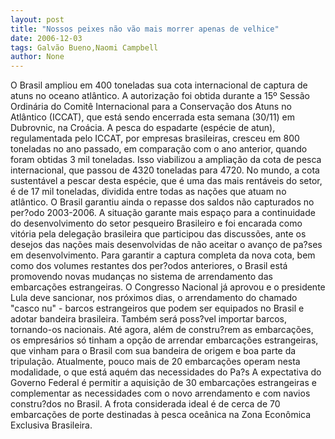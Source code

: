 ```yaml
---
layout: post
title: "Nossos peixes não vão mais morrer apenas de velhice"
date: 2006-12-03
tags: Galvão Bueno,Naomi Campbell
author: None
---
```

O Brasil ampliou em 400 toneladas sua cota internacional de captura de atuns no oceano atlântico. A autorização foi obtida durante a 15º Sessão Ordinária do Comitê Internacional para a Conservação dos Atuns no Atlântico (ICCAT), que está sendo encerrada esta semana (30/11) em Dubrovnic, na Croácia.
A pesca do espadarte (espécie de atun), regulamentada pelo ICCAT, por empresas brasileiras, cresceu em 800 toneladas no ano passado, em comparação com o ano anterior, quando foram obtidas 3 mil toneladas. Isso viabilizou a ampliação da cota de pesca internacional, que passou de 4320 toneladas para 4720. 
No mundo, a cota sustentável a pescar desta espécie, que é uma das mais rentáveis do setor, é de 17 mil toneladas, dividida entre todas as nações que atuam no atlântico. O Brasil garantiu ainda o repasse dos saldos não capturados no per?odo 2003-2006. 
A situação garante mais espaço para a continuidade do desenvolvimento do setor pesqueiro Brasileiro e foi encarada como vitória pela delegação brasileira que participou das discussões, ante os desejos das nações mais desenvolvidas de não aceitar o avanço de pa?ses em desenvolvimento. 
Para garantir a captura completa da nova cota, bem como dos volumes restantes dos per?odos anteriores, o Brasil está promovendo novas mudanças no sistema de arrendamento das embarcações estrangeiras. 
O Congresso Nacional já aprovou e o presidente Lula deve sancionar, nos próximos dias, o arrendamento do chamado \"casco nu\" - barcos estrangeiros que podem ser equipados no Brasil e adotar bandeira brasileira. Também será poss?vel importar barcos, tornando-os nacionais. 
Até agora, além de constru?rem as embarcações, os empresários só tinham a opção de arrendar embarcações estrangeiras, que vinham para o Brasil com sua bandeira de origem e boa parte da tripulação. Atualmente, pouco mais de 20 embarcações operam nesta modalidade, o que está aquém das necessidades do Pa?s
A expectativa do Governo Federal é permitir a aquisição de 30 embarcações estrangeiras e complementar as necessidades com o novo arrendamento e com navios constru?dos no Brasil. A frota considerada ideal é de cerca de 70 embarcações de porte destinadas à pesca oceânica na Zona Econômica Exclusiva Brasileira.  